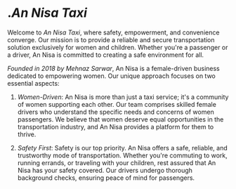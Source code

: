 # .*An Nisa Taxi*

Welcome to *An Nisa Taxi*, where safety, empowerment, and convenience converge. Our mission is to provide a reliable and secure transportation solution exclusively for women and children. Whether you're a passenger or a driver, An Nisa is committed to creating a safe environment for all.


*Founded in 2018 by Mehnaz Sarwar*, An Nisa is a female-driven business dedicated to empowering women. Our unique approach focuses on two essential aspects:

1. *Women-Driven*: An Nisa is more than just a taxi service; it's a community of women supporting each other. Our team comprises skilled female drivers who understand the specific needs and concerns of women passengers. We believe that women deserve equal opportunities in the transportation industry, and An Nisa provides a platform for them to thrive.

2. *Safety First*: Safety is our top priority. An Nisa offers a safe, reliable, and trustworthy mode of transportation. Whether you're commuting to work, running errands, or traveling with your children, rest assured that An Nisa has your safety covered. Our drivers undergo thorough background checks, ensuring peace of mind for passengers.
